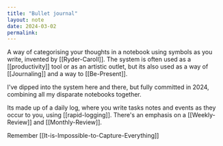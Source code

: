 ```yaml
---
title: "Bullet journal"
layout: note
date: 2024-03-02
permalink:
---
```

A way of categorising your thoughts in a notebook using symbols as you write, invented by [[Ryder-Caroll]]. The system is often used as a [[productivity]] tool or as an artistic outlet, but its also used as a way of [[Journaling]] and a way to [[Be-Present]].

I've dipped into the system here and there, but fully committed in 2024, combining all my disparate notebooks together.

Its made up of a daily log, where you write tasks notes and events as they occur to you, using [[rapid-logging]]. There's an emphasis on a [[Weekly-Review]] and [[Monthly-Review]].

Remember [[It-is-Impossible-to-Capture-Everything]]